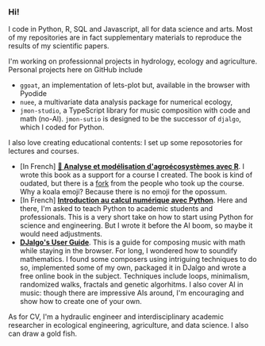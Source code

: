 ### Hi!

I code in Python, R, SQL and Javascript, all for data science and arts. Most of my repositories are in fact supplementary materials to reproduce the results of my scientific papers.

I'm working on professionnal projects in hydrology, ecology and agriculture. Personal projects here on GitHub include 

- `ggoat`, an implementation of lets-plot but, available in the browser with Pyodide
- `nuee`, a multivariate data analysis package for numerical ecology,
- `jmon-studio`, a TypeScript library for music composition with code and math (no-AI). `jmon-sutio` is designed to be the successor of `djalgo`, which I coded for Python. 

I also love creating educational contents: I set up some reposotories for lectures and courses.

- [In French] [**🐨 Analyse et modélisation d'agroécosystèmes avec R**](https://github.com/essicolo/ecologie-mathematique-R). I wrote this book as a support for a course I created. The book is kind of oudated, but there is a [fork](https://github.com/chavalli/ecologie-mathematique-R) from the people who took up the course. Why a koala emoji? Because there is no emoji for the opossum.
- [In French] [**Introduction au calcul numérique avec Python**](https://github.com/essicolo/introduction-au-calcul-numerique-avec-python). Here and there, I'm asked to teach Python to academic students and professionals. This is a very short take on how to start using Python for science and engineering. But I wrote it before the AI boom, so maybe it would need adjustments.
- [**DJalgo's User Guide**](https://djalgo-ef307e.gitlab.io/source/user-guide.html). This is a guide for composing music with math while staying in the browser. For long, I wondered how to soundify mathematics. I found some composers using intriguing techniques to do so, implemented some of my own, packaged it in DJalgo and wrote a free online book in the subject. Techniques include loops, minimalism, randomized walks, fractals and genetic algorhitms. I also cover AI in music: though there are impressive AIs around, I'm encouraging and show how to create one of your own.

As for CV, I'm a hydraulic engineer and interdisciplinary academic researcher in ecological engineering, agriculture, and data science. I also can draw a gold fish.
